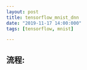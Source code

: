 ```yaml
---
layout: post
title: tensorflow_mnist_dnn
date: "2019-11-17 14:00:000"
tags: [tensorflow, mnist]

---
```


## 流程:

```







```